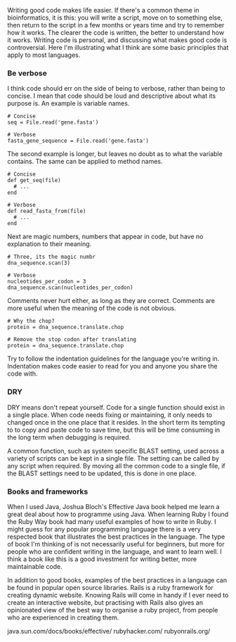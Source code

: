Writing good code makes life easier. If there's a common theme in bioinformatics, it is this: you will write a script, move on to something else, then return to the script in a few months or years time and try to remember how it works. The clearer the code is written, the better to understand how it works. Writing code is personal, and discussing what makes good code is controversial. Here I'm illustrating what I think are some basic principles that apply to most languages.

### Be verbose

I think code should err on the side of being to verbose, rather than being to concise. I mean that code should be loud and descriptive about what its purpose is. An example is variable names.

    # Concise
    seq = File.read('gene.fasta')
    
    # Verbose
    fasta_gene_sequence = File.read('gene.fasta')

The second example is longer, but leaves no doubt as to what the variable contains. The same can be applied to method names.

    # Concise
    def get_seq(file)
      # ...
    end

    # Verbose
    def read_fasta_from(file)
      # ...
    end

Next are magic numbers, numbers that appear in code, but have no explanation to their meaning.

    # Three, its the magic numbr
    dna_sequence.scan(3)

    # Verbose
    nucleotides_per_codon = 3
    dna_sequence.scan(nucleotides_per_codon)

Comments never hurt either, as long as they are correct. Comments are more useful when the meaning of the code is not obvious.

    # Why the chop?
    protein = dna_sequence.translate.chop

    # Remove the stop codon after translating
    protein = dna_sequence.translate.chop

Try to follow the indentation guidelines for the language you're writing in. Indentation makes code easier to read for you and anyone you share the code with.

### DRY

DRY means don't repeat yourself. Code for a single function should exist in a single place. When code needs fixing or maintaining, it only needs to changed once in the one place that it resides. In the short term its tempting to to copy and paste code to save time, but this will be time consuming in the long term when debugging is required.

A common function, such as system specific BLAST setting, used across a variety of scripts can be kept in a single file. The setting can be called by any script when required. By moving all the common code to a single file, if the BLAST settings need to be updated, this is done in one place.

### Books and frameworks

When I used Java, Joshua Bloch's  Effective Java book helped me learn a great deal about how to programme using Java. When learning Ruby I found the Ruby Way book had many useful examples of how to write in Ruby. I might guess for any popular programming language there is a very respected book that illustrates the best practices in the language. The type of book I'm thinking of is not necessarily useful for beginners, but more for people who are confident writing in the language, and want to learn well. I think a book like this is a good investment for writing better, more maintainable code.

In addition to good books, examples of the best practices in a language can be found in popular open source libraries. Rails is a ruby framework for creating dynamic website. Knowing Rails will come in handy if I ever need to create an interactive website, but practising with Rails also gives an opinionated view of the best way to organise a ruby project, from people who are experienced in creating them.

java.sun.com/docs/books/effective/
rubyhacker.com/
rubyonrails.org/
